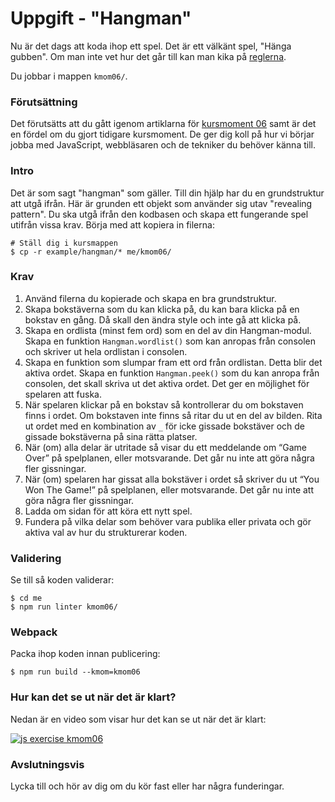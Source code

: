 # Uppgift - "Hangman"

Nu är det dags att koda ihop ett spel. Det är ett välkänt spel, "Hänga gubben". Om man inte vet hur det går till kan man kika på [reglerna](https://www.wikihow.com/Play-Hangman).

Du jobbar i mappen `kmom06/`.



### Förutsättning

Det förutsätts att du gått igenom artiklarna för [kursmoment 06](../../articles/kmom06) samt är det en fördel om du gjort tidigare kursmoment. De ger dig koll på hur vi börjar jobba med JavaScript, webbläsaren och de tekniker du behöver känna till.



### Intro

Det är som sagt "hangman" som gäller. Till din hjälp har du en grundstruktur att utgå ifrån. Här är grunden ett objekt som använder sig utav "revealing pattern". Du ska utgå ifrån den kodbasen och skapa ett fungerande spel utifrån vissa krav. Börja med att kopiera in filerna:

```console
# Ställ dig i kursmappen
$ cp -r example/hangman/* me/kmom06/
```



### Krav

1. Använd filerna du kopierade och skapa en bra grundstruktur. 
1. Skapa bokstäverna som du kan klicka på, du kan bara klicka på en bokstav en gång. Då skall den ändra style och inte gå att klicka på.
1. Skapa en ordlista (minst fem ord) som en del av din Hangman-modul. Skapa en funktion `Hangman.wordlist()` som kan anropas från consolen och skriver ut hela ordlistan i consolen.
1. Skapa en funktion som slumpar fram ett ord från ordlistan. Detta blir det aktiva ordet. Skapa en funktion `Hangman.peek()` som du kan anropa från consolen, det skall skriva ut det aktiva ordet. Det ger en möjlighet för spelaren att fuska.
1. När spelaren klickar på en bokstav så kontrollerar du om bokstaven finns i ordet. Om bokstaven inte finns så ritar du ut en del av bilden. Rita ut ordet med en kombination av `_` för icke gissade bokstäver och de gissade bokstäverna på sina rätta platser.
1. När (om) alla delar är utritade så visar du ett meddelande om “Game Over” på spelplanen, eller motsvarande. Det går nu inte att göra några fler gissningar.
1. När (om) spelaren har gissat alla bokstäver i ordet så skriver du ut “You Won The Game!” på spelplanen, eller motsvarande. Det går nu inte att göra några fler gissningar.
1. Ladda om sidan för att köra ett nytt spel.
1. Fundera på vilka delar som behöver vara publika eller privata och gör aktiva val av hur du strukturerar koden.



### Validering

Se till så koden validerar:

```console
$ cd me
$ npm run linter kmom06/
```



### Webpack

Packa ihop koden innan publicering:

```console
$ npm run build --kmom=kmom06
```



### Hur kan det se ut när det är klart?

Nedan är en video som visar hur det kan se ut när det är klart:

[![js exercise kmom06](https://img.youtube.com/vi/hriIA6m5WZI/0.jpg)](https://www.youtube.com/watch?v=rXqr9K65pdo)



### Avslutningsvis

Lycka till och hör av dig om du kör fast eller har några funderingar.
